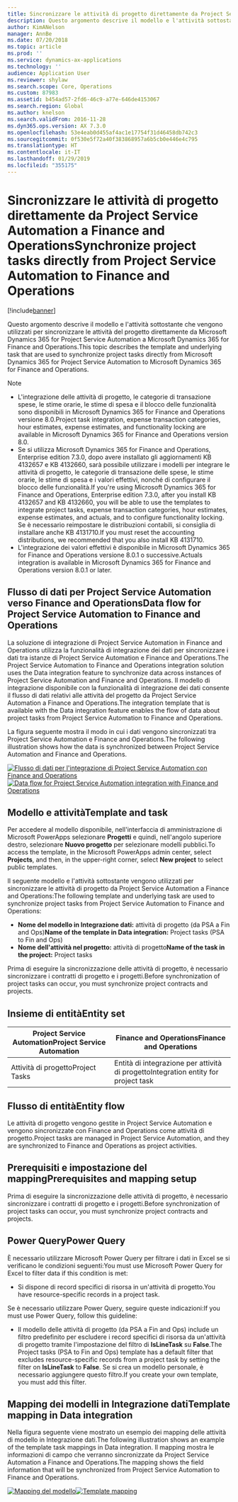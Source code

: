 ```yaml
---
title: Sincronizzare le attività di progetto direttamente da Project Service Automation a Finance and Operations
description: Questo argomento descrive il modello e l'attività sottostante che vengono utilizzati per sincronizzare le attività del progetto direttamente da Microsoft Dynamics 365 for Project Service Automation a Microsoft Dynamics 365 for Finance and Operations.
author: KimANelson
manager: AnnBe
ms.date: 07/20/2018
ms.topic: article
ms.prod: ''
ms.service: dynamics-ax-applications
ms.technology: ''
audience: Application User
ms.reviewer: shylaw
ms.search.scope: Core, Operations
ms.custom: 87983
ms.assetid: b454ad57-2fd6-46c9-a77e-646de4153067
ms.search.region: Global
ms.author: knelson
ms.search.validFrom: 2016-11-28
ms.dyn365.ops.version: AX 7.3.0
ms.openlocfilehash: 53e4eab0d455af4ac1e17754f31d46458db742c3
ms.sourcegitcommit: 0f530e5f72a40f383868957a6b5cb0e446e4c795
ms.translationtype: HT
ms.contentlocale: it-IT
ms.lasthandoff: 01/29/2019
ms.locfileid: "355175"
---
```

# <a name="synchronize-project-tasks-directly-from-project-service-automation-to-finance-and-operations"></a><span data-ttu-id="f3741-103">Sincronizzare le attività di progetto direttamente da Project Service Automation a Finance and Operations</span><span class="sxs-lookup"><span data-stu-id="f3741-103">Synchronize project tasks directly from Project Service Automation to Finance and Operations</span></span>

[!include[banner](../includes/banner.md)]

<span data-ttu-id="f3741-104">Questo argomento descrive il modello e l'attività sottostante che vengono utilizzati per sincronizzare le attività del progetto direttamente da Microsoft Dynamics 365 for Project Service Automation a Microsoft Dynamics 365 for Finance and Operations.</span><span class="sxs-lookup"><span data-stu-id="f3741-104">This topic describes the template and underlying task that are used to synchronize project tasks directly from Microsoft Dynamics 365 for Project Service Automation to Microsoft Dynamics 365 for Finance and Operations.</span></span>

> [!NOTE]
> - <span data-ttu-id="f3741-105">L'integrazione delle attività di progetto, le categorie di transazione spese, le stime orarie, le stime di spesa e il blocco delle funzionalità sono disponibili in Microsoft Dynamics 365 for Finance and Operations versione 8.0.</span><span class="sxs-lookup"><span data-stu-id="f3741-105">Project task integration, expense transaction categories, hour estimates, expense estimates, and functionality locking are available in Microsoft Dynamics 365 for Finance and Operations version 8.0.</span></span>
> - <span data-ttu-id="f3741-106">Se si utilizza Microsoft Dynamics 365 for Finance and Operations, Enterprise edition 7.3.0, dopo avere installato gli aggiornamenti KB 4132657 e KB 4132660, sarà possibile utilizzare i modelli per integrare le attività di progetto, le categorie di transazione delle spese, le stime orarie, le stime di spesa e i valori effettivi, nonché di configurare il blocco delle funzionalità.</span><span class="sxs-lookup"><span data-stu-id="f3741-106">If you're using Microsoft Dynamics 365 for Finance and Operations, Enterprise edition 7.3.0, after you install KB 4132657 and KB 4132660, you will be able to use the templates to integrate project tasks, expense transaction categories, hour estimates, expense estimates, and actuals, and to configure functionality locking.</span></span> <span data-ttu-id="f3741-107">Se è necessario reimpostare le distribuzioni contabili, si consiglia di installare anche KB 4131710.</span><span class="sxs-lookup"><span data-stu-id="f3741-107">If you must reset the accounting distributions, we recommended that you also install KB 4131710.</span></span>
> - <span data-ttu-id="f3741-108">L'integrazione dei valori effettivi è disponibile in Microsoft Dynamics 365 for Finance and Operations versione 8.0.1 o successive.</span><span class="sxs-lookup"><span data-stu-id="f3741-108">Actuals integration is available in Microsoft Dynamics 365 for Finance and Operations version 8.0.1 or later.</span></span>

## <a name="data-flow-for-project-service-automation-to-finance-and-operations"></a><span data-ttu-id="f3741-109">Flusso di dati per Project Service Automation verso Finance and Operations</span><span class="sxs-lookup"><span data-stu-id="f3741-109">Data flow for Project Service Automation to Finance and Operations</span></span>

<span data-ttu-id="f3741-110">La soluzione di integrazione di Project Service Automation in Finance and Operations utilizza la funzionalità di integrazione dei dati per sincronizzare i dati tra istanze di Project Service Automation e Finance and Operations.</span><span class="sxs-lookup"><span data-stu-id="f3741-110">The Project Service Automation to Finance and Operations integration solution uses the Data integration feature to synchronize data across instances of Project Service Automation and Finance and Operations.</span></span> <span data-ttu-id="f3741-111">Il modello di integrazione disponibile con la funzionalità di integrazione dei dati consente il flusso di dati relativi alle attività del progetto da Project Service Automation a Finance and Operations.</span><span class="sxs-lookup"><span data-stu-id="f3741-111">The integration template that is available with the Data integration feature enables the flow of data about project tasks from Project Service Automation to Finance and Operations.</span></span>

<span data-ttu-id="f3741-112">La figura seguente mostra il modo in cui i dati vengono sincronizzati tra Project Service Automation e Finance and Operations.</span><span class="sxs-lookup"><span data-stu-id="f3741-112">The following illustration shows how the data is synchronized between Project Service Automation and Finance and Operations.</span></span>

<span data-ttu-id="f3741-113">[![Flusso di dati per l'integrazione di Project Service Automation con Finance and Operations](./media/ProjectTasksFlow.png)](./media/ProjectTasksFlow.png)</span><span class="sxs-lookup"><span data-stu-id="f3741-113">[![Data flow for Project Service Automation integration with Finance and Operations](./media/ProjectTasksFlow.png)](./media/ProjectTasksFlow.png)</span></span>

## <a name="template-and-task"></a><span data-ttu-id="f3741-114">Modello e attività</span><span class="sxs-lookup"><span data-stu-id="f3741-114">Template and task</span></span>

<span data-ttu-id="f3741-115">Per accedere al modello disponibile, nell'interfaccia di amministrazione di Microsoft PowerApps selezionare **Progetti** e quindi, nell'angolo superiore destro, selezionare **Nuovo progetto** per selezionare modelli pubblici.</span><span class="sxs-lookup"><span data-stu-id="f3741-115">To access the template, in the Microsoft PowerApps admin center, select **Projects**, and then, in the upper-right corner, select **New project** to select public templates.</span></span>

<span data-ttu-id="f3741-116">Il seguente modello e l'attività sottostante vengono utilizzati per sincronizzare le attività di progetto da Project Service Automation a Finance and Operations:</span><span class="sxs-lookup"><span data-stu-id="f3741-116">The following template and underlying task are used to synchronize project tasks from Project Service Automation to Finance and Operations:</span></span>

- <span data-ttu-id="f3741-117">**Nome del modello in Integrazione dati:** attività di progetto (da PSA a Fin and Ops)</span><span class="sxs-lookup"><span data-stu-id="f3741-117">**Name of the template in Data integration:** Project tasks (PSA to Fin and Ops)</span></span>
- <span data-ttu-id="f3741-118">**Nome dell'attività nel progetto:** attività di progetto</span><span class="sxs-lookup"><span data-stu-id="f3741-118">**Name of the task in the project:** Project tasks</span></span>

<span data-ttu-id="f3741-119">Prima di eseguire la sincronizzazione delle attività di progetto, è necessario sincronizzare i contratti di progetto e i progetti.</span><span class="sxs-lookup"><span data-stu-id="f3741-119">Before synchronization of project tasks can occur, you must synchronize project contracts and projects.</span></span>

## <a name="entity-set"></a><span data-ttu-id="f3741-120">Insieme di entità</span><span class="sxs-lookup"><span data-stu-id="f3741-120">Entity set</span></span>

| <span data-ttu-id="f3741-121">Project Service Automation</span><span class="sxs-lookup"><span data-stu-id="f3741-121">Project Service Automation</span></span> | <span data-ttu-id="f3741-122">Finance and Operations</span><span class="sxs-lookup"><span data-stu-id="f3741-122">Finance and Operations</span></span>              |
|----------------------------|-------------------------------------|
| <span data-ttu-id="f3741-123">Attività di progetto</span><span class="sxs-lookup"><span data-stu-id="f3741-123">Project Tasks</span></span>              | <span data-ttu-id="f3741-124">Entità di integrazione per attività di progetto</span><span class="sxs-lookup"><span data-stu-id="f3741-124">Integration entity for project task</span></span> |

## <a name="entity-flow"></a><span data-ttu-id="f3741-125">Flusso di entità</span><span class="sxs-lookup"><span data-stu-id="f3741-125">Entity flow</span></span>

<span data-ttu-id="f3741-126">Le attività di progetto vengono gestite in Project Service Automation e vengono sincronizzate con Finance and Operations come attività di progetto.</span><span class="sxs-lookup"><span data-stu-id="f3741-126">Project tasks are managed in Project Service Automation, and they are synchronized to Finance and Operations as project activities.</span></span>

## <a name="prerequisites-and-mapping-setup"></a><span data-ttu-id="f3741-127">Prerequisiti e impostazione del mapping</span><span class="sxs-lookup"><span data-stu-id="f3741-127">Prerequisites and mapping setup</span></span>

<span data-ttu-id="f3741-128">Prima di eseguire la sincronizzazione delle attività di progetto, è necessario sincronizzare i contratti di progetto e i progetti.</span><span class="sxs-lookup"><span data-stu-id="f3741-128">Before synchronization of project tasks can occur, you must synchronize project contracts and projects.</span></span>

## <a name="power-query"></a><span data-ttu-id="f3741-129">Power Query</span><span class="sxs-lookup"><span data-stu-id="f3741-129">Power Query</span></span>

<span data-ttu-id="f3741-130">È necessario utilizzare Microsoft Power Query per filtrare i dati in Excel se si verificano le condizioni seguenti:</span><span class="sxs-lookup"><span data-stu-id="f3741-130">You must use Microsoft Power Query for Excel to filter data if this condition is met:</span></span>

- <span data-ttu-id="f3741-131">Si dispone di record specifici di risorsa in un'attività di progetto.</span><span class="sxs-lookup"><span data-stu-id="f3741-131">You have resource-specific records in a project task.</span></span>

<span data-ttu-id="f3741-132">Se è necessario utilizzare Power Query, seguire queste indicazioni:</span><span class="sxs-lookup"><span data-stu-id="f3741-132">If you must use Power Query, follow this guideline:</span></span>

- <span data-ttu-id="f3741-133">Il modello delle attività di progetto (da PSA a Fin and Ops) include un filtro predefinito per escludere i record specifici di risorsa da un'attività di progetto tramite l'impostazione del filtro di **IsLineTask** su **False**.</span><span class="sxs-lookup"><span data-stu-id="f3741-133">The Project tasks (PSA to Fin and Ops) template has a default filter that excludes resource-specific records from a project task by setting the filter on **IsLineTask** to **False**.</span></span> <span data-ttu-id="f3741-134">Se si crea un modello personale, è necessario aggiungere questo filtro.</span><span class="sxs-lookup"><span data-stu-id="f3741-134">If you create your own template, you must add this filter.</span></span>

## <a name="template-mapping-in-data-integration"></a><span data-ttu-id="f3741-135">Mapping dei modelli in Integrazione dati</span><span class="sxs-lookup"><span data-stu-id="f3741-135">Template mapping in Data integration</span></span>

<span data-ttu-id="f3741-136">Nella figura seguente viene mostrato un esempio dei mapping delle attività di modello in Integrazione dati.</span><span class="sxs-lookup"><span data-stu-id="f3741-136">The following illustration shows an example of the template task mappings in Data integration.</span></span> <span data-ttu-id="f3741-137">Il mapping mostra le informazioni di campo che verranno sincronizzate da Project Service Automation a Finance and Operations.</span><span class="sxs-lookup"><span data-stu-id="f3741-137">The mapping shows the field information that will be synchronized from Project Service Automation to Finance and Operations.</span></span>

<span data-ttu-id="f3741-138">[![Mapping del modello](./media/ProjectTasksMapping.png)](./media/ProjectTasksMapping.png)</span><span class="sxs-lookup"><span data-stu-id="f3741-138">[![Template mapping](./media/ProjectTasksMapping.png)](./media/ProjectTasksMapping.png)</span></span>
